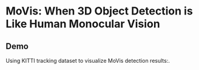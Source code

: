 # MoVis: When 3D Object Detection is Like Human Monocular Vision

## Demo
Using KITTI tracking dataset to visualize MoVis detection results:.
